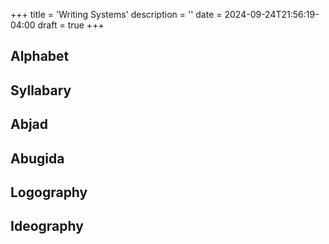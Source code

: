 +++
title = 'Writing Systems'
description = ''
date = 2024-09-24T21:56:19-04:00
draft = true
+++

## Alphabet

## Syllabary

## Abjad

## Abugida

## Logography

## Ideography
